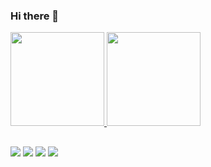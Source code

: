 ### Hi there 👋

<!--
**DanielPuggio/DanielPuggio** is a ✨ _special_ ✨ repository because its `README.md` (this file) appears on your GitHub profile.

Here are some ideas to get you started:

- 🔭 I’m currently working on ...
- 🌱 I’m currently learning ...
- 👯 I’m looking to collaborate on ...
- 🤔 I’m looking for help with ...
- 💬 Ask me about ...
- 📫 How to reach me: ...
- 😄 Pronouns: ...
- ⚡ Fun fact: ...
-->
<div>
    <a href="https://github.com/DanielPuggio">
    <img height="150em" src="https://github-readme-stats.vercel.app/api?username=DanielPuggio&show_icons=true&theme=dark&include_all_comits=true&count_private=true"/>
    <img height="150em" src="https://github-readme-stats.vercel.app/api/top-langs/?username=DanielPuggio&layout=compact&langs_conut=16&theme=dark"/>
</div>

##

<div> 
    <a href="https://www.linkedin.com/in/danielpuggio/"target="_blank"><img src="https://img.shields.io/badge/LinkedIn-0077B5?style=for-the-badge&logo=linkedin&logoColor=white" target="_blank"></a>
    <a href="wa.me/5521982646057" target="_blank"><img src="https://img.shields.io/badge/WhatsApp-25D366?style=for-the-badge&logo=whatsapp&logoColor=white" target="_blank"></a>
    <a href="https://www.facebook.com/DanielPuggio" target="_blank"><img src="https://img.shields.io/badge/Facebook-1877F2?style=for-the-badge&logo=facebook&logoColor=white" target="_blank"></a>
    <a href="mailto: danielpuggio@gmail.com" target="_blank"><img src="https://img.shields.io/badge/Gmail-D14836?style=for-the-badge&logo=gmail&logoColor=white" target="_blank"></a>
</div>
